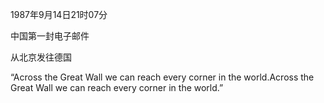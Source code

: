 1987年9月14日21时07分

中国第一封电子邮件

从北京发往德国

“Across the Great Wall we can reach every corner in the world.Across the Great Wall we can reach every corner in the world.”
